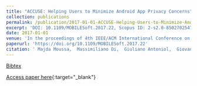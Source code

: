 ```yaml
---
title: "ACCUSE: Helping Users to Minimize Android App Privacy Concerns"
collection: publications
permalink: /publication/2017-01-01-ACCUSE-Helping-Users-to-Minimize-Android-App-Privacy-Concerns
excerpt: 'DOI: 10.1109/MOBILESoft.2017.22, Scopus ID: 2-s2.0-85027025473, Cited by: 1'
date: 2017-01-01
venue: 'In the proceedings of 4th IEEE/ACM International Conference on Mobile Software Engineering and Systems, MOBILESoft@ICSE 2017, Buenos Aires, Argentina, May 22-23, 2017'
paperurl: 'https://doi.org/10.1109/MOBILESoft.2017.22'
citation: ' Majda Moussa,  Massimiliano Di,  Giuliano Antoniol,  Giovanni Beltrame, &quot;ACCUSE: Helping Users to Minimize Android App Privacy Concerns.&quot; In the proceedings of 4th IEEE/ACM International Conference on Mobile Software Engineering and Systems, MOBILESoft@ICSE 2017, Buenos Aires, Argentina, May 22-23, 2017, 2017.'
---
```

[Bibtex](https://dblp.org/rec/bib/conf/icse/MoussaPAB17)

[Access paper here](https://doi.org/10.1109/MOBILESoft.2017.22){:target="_blank"}

